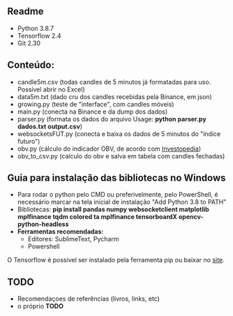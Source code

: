 ## Readme

 - Python 3.8.7
 - Tensorflow 2.4
 - Git 2.30

## Conteúdo:

 - candle5m.csv (todas candles de 5 minutos já formatadas para uso. Possível abrir no Excel)
 - data5m.txt (dado cru dos candles recebidas pela Binance, em json)
 - growing.py (teste de "interface", com candles móveis)
 - main.py (conecta na Binance e da dump dos dados)
 - parser.py (formata os dados do arquivo Usage: **python parser.py dados.txt output.csv**)
 - websocketsFUT.py (conecta e baixa os dados de 5 minutos do "índice futuro")
 - obv.py (cálculo do indicador OBV, de acordo com [Investopedia](https://www.investopedia.com/terms/o/onbalancevolume.asp))
 - obv_to_csv.py (calculo do obv e salva em tabela com candles fechadas)

## Guia para instalação das bibliotecas no Windows

 - Para rodar o python pelo CMD ou preferivelmente, pelo PowerShell, é necessário marcar na tela inicial de instalação "Add Python 3.8 to PATH"
 - Bibliotecas: **pip install pandas numpy websocketclient matplotlib mplfinance tqdm colored ta mplfinance tensorboardX opencv-python-headless**
 - **Ferramentas recomendadas:**
 	- Editores: SublimeText, Pycharm
	- Powershell

O Tensorflow é possivel ser instalado pela ferramenta pip ou baixar no [site](https://www.tensorflow.org/install).

## TODO

 - Recomendaçoes de referências (livros, links, etc)
 - o próprio **TODO**
 

